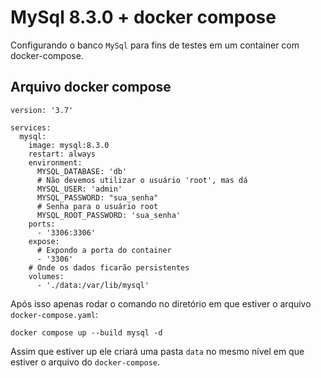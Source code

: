 # MySql 8.3.0 + docker compose

Configurando o banco `MySql` para fins de testes em um container com docker-compose.

## Arquivo docker compose

`````shell
version: '3.7'

services:
  mysql:
    image: mysql:8.3.0
    restart: always
    environment:
      MYSQL_DATABASE: 'db'
      # Não devemos utilizar o usuário 'root', mas dá
      MYSQL_USER: 'admin'
      MYSQL_PASSWORD: "sua_senha"
      # Senha para o usuário root
      MYSQL_ROOT_PASSWORD: 'sua_senha'
    ports:
      - '3306:3306'
    expose:
      # Expondo a porta do container
      - '3306'
    # Onde os dados ficarão persistentes
    volumes:
      - './data:/var/lib/mysql'
`````

Após isso apenas rodar o comando no diretório em que estiver o arquivo `docker-compose.yaml`:

```````shell
docker compose up --build mysql -d
```````

Assim que estiver up ele criará uma pasta `data` no mesmo nível em que estiver o arquivo do `docker-compose`.

